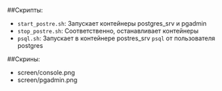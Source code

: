 ##Скрипты:
- `start_postre.sh`: Запускает контейнеры postgres_srv и pgadmin
- `stop_postre.sh`: Соответственно, останавливает контейнеры
- `psql.sh`: Запускает в контейнере postres_srv `psql` от пользователя postgres

##Скрины:
- screen/console.png
- screen/pgadmin.png